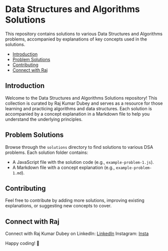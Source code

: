 # Data Structures and Algorithms Solutions

This repository contains solutions to various Data Structures and Algorithms problems, accompanied by explanations of key concepts used in the solutions.

<!-- TOC -->
- [Introduction](#introduction)
- [Problem Solutions](#problem-solutions)
- [Contributing](#contributing)
- [Connect with Raj](#connect-with-raj)
<!-- /TOC -->

## Introduction

Welcome to the Data Structures and Algorithms Solutions repository! This collection is curated by Raj Kumar Dubey and serves as a resource for those learning and practicing algorithms and data structures. Each solution is accompanied by a concept explanation in a Markdown file to help you understand the underlying principles.

## Problem Solutions

Browse through the `solutions` directory to find solutions to various DSA problems. Each solution folder contains:
- A JavaScript file with the solution code (e.g., `example-problem-1.js`).
- A Markdown file with a concept explanation (e.g., `example-problem-1.md`).

## Contributing

Feel free to contribute by adding more solutions, improving existing explanations, or suggesting new concepts to cover. 

## Connect with Raj

Connect with Raj Kumar Dubey on 
LinkedIn: [LinkedIn](https://www.linkedin.com/in/iamrajkumardubey/)
Instagram: [Insta](https://www.instagram.com/menntunofficial/)



Happy coding! 🚀
